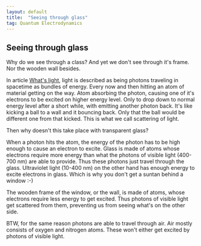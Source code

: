 ```yaml
---
layout: default
title:  "Seeing through glass"
tag: Quantum Electrodynamics
---
```


## Seeing through glass

Why do we see through a class? And yet we don't see through it's frame. Nor the wooden wall besides.

In article [What's light](https://veikkonyfors.github.io/blog/2022/02/03/what-is-light.html), light is described as being photons traveling in spacetime as bundles of energy. Every now and then hitting an atom of material getting on the way. Atom absorbing the photon, causing one of it's electrons to be excited on higher energy level. Only to drop down to normal energy level after a short while, with emitting another photon back. It's like kicking a ball to a wall and it bouncing back. Only that the ball would be different one from that kicked. This is what we call scattering of light.

Then why doesn't this take place with transparent glass?

When a photon hits the atom, the energy of the photon has to be high enough to cause an electron to excite. Glass is made of atoms whose electrons require more energy than what the photons of visible light (400-700 nm) are able to provide. Thus these photons just travel through the glass. Ultraviolet light (10-400 nm) on the other hand has enough energy to excite electrons in glass. Which is why you don't get a suntan behind a window :-)

The wooden frame of the window, or the wall, is made of atoms, whose electrons require less energy to get excited. Thus photons of visible light get scattered from them, preventing us from seeing what's on the other side.

BTW, for the same reason photons are able to travel through air. Air mostly consists of oxygen and nitrogen atoms. These won't either get excited by photons of visible light.
